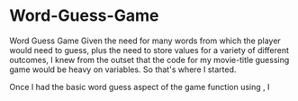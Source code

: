 # Word-Guess-Game
Word Guess Game
Given the need for many words from which the player would need to guess, plus the need to store values for a variety of different outcomes, I knew from the outset that the code for my movie-title guessing game would be heavy on variables. So that's where I started. 

Once I had the basic word guess aspect of the game function using , I 
